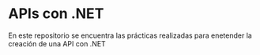 # APIs con .NET

En este repositorio se encuentra las prácticas realizadas para enetender la creación de una API con .NET